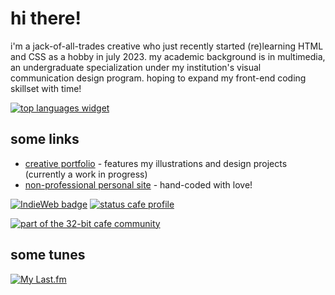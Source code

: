 # hi there!

<p>
  i'm a jack-of-all-trades creative who just recently started (re)learning HTML and CSS as a hobby in july 2023. my academic background is in multimedia, an undergraduate specialization under my institution's visual communication design program. hoping to expand my front-end coding skillset with time!
</p>

[![top languages widget](https://top-languages-brown.vercel.app/api/top-langs/?username=jasm1nii&theme=synthwave)](https://github.com/anuraghazra/github-readme-stats)

## some links
- [creative portfolio](https://jasmineamalia.com/) - features my illustrations and design projects (currently a work in progress)
- [non-professional personal site](https://jasm1nii.xyz/) - hand-coded with love!

[![IndieWeb badge](https://indieweb.org/images/4/4a/indiewebcamp-button.png)](https://indieweb.org/) 
[![status cafe profile](https://status.cafe/users/jasm1nii/badge.png)](https://status.cafe/users/jasm1nii)
  
[![part of the 32-bit cafe community](https://32bit.cafe/linktous/32b-pcb.png)](https://32bit.cafe/)

## some tunes
[![My Last.fm](https://lastfm-recently-played.vercel.app/api?user=jasm1nii)](https://www.last.fm/user/jasm1nii)

<!--
**jasm1nii/jasm1nii** is a ✨ _special_ ✨ repository because its `README.md` (this file) appears on your GitHub profile.

Here are some ideas to get you started:

- 🔭 I’m currently working on ...
- 🌱 I’m currently learning ...
- 👯 I’m looking to collaborate on ...
- 🤔 I’m looking for help with ...
- 💬 Ask me about ...
- 📫 How to reach me: ...
- 😄 Pronouns: ...
- ⚡ Fun fact: ...
-->
